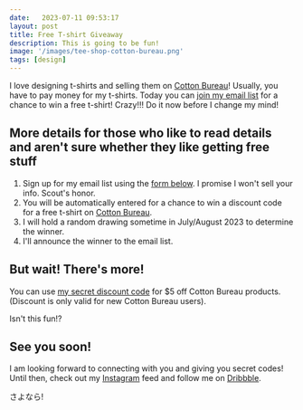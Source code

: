 ```yaml
---
date:   2023-07-11 09:53:17
layout: post
title: Free T-shirt Giveaway
description: This is going to be fun!
image: '/images/tee-shop-cotton-bureau.png'
tags: [design]
---
```


I love designing t-shirts and selling them on [Cotton Bureau](https://cottonbureau.com/people/small-simple-things)! Usually, you have to pay money for my t-shirts. Today you can [join my email list](#membedded-subscribe-form) for a chance to win a free t-shirt! Crazy!!! Do it now before I change my mind!

## More details for those who like to read details and aren't sure whether they like getting free stuff

1. Sign up for my email list using the [form below](#membedded-subscribe-form). I promise I won't sell your info. Scout's honor.
1. You will be automatically entered for a chance to win a discount code for a free t-shirt on [Cotton Bureau](https://cottonbureau.com/).
1. I will hold a random drawing sometime in July/August 2023 to determine the winner.
1. I'll announce the winner to the email list.

## But wait! There's more!

You can use [my secret discount code](https://cottonbureau.com/account#/discounts/563783) for $5 off Cotton Bureau products. (Discount is only valid for new Cotton Bureau users).

Isn't this fun!?

## See you soon!

I am looking forward to connecting with you and giving you secret codes! Until then, check out my [Instagram](https://www.instagram.com/smallandsimplethings.org_/) feed and follow me on [Dribbble](https://dribbble.com/smallandsimple). 

<p lang="jp">さよなら!</p>